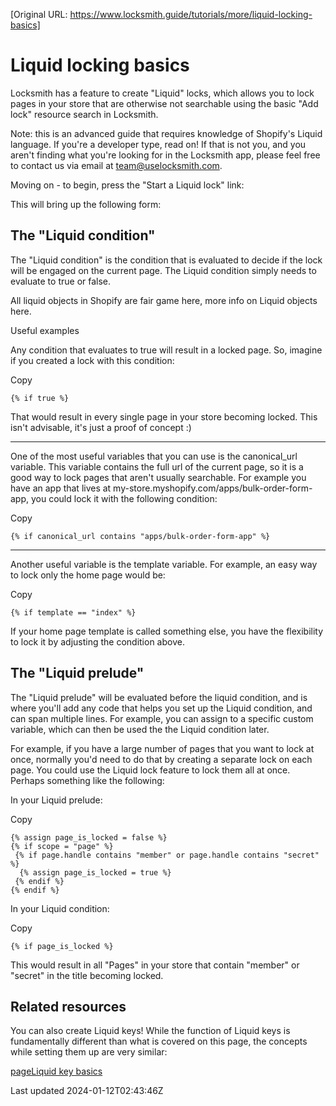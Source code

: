 [Original URL: https://www.locksmith.guide/tutorials/more/liquid-locking-basics]

# Liquid locking basics

Locksmith has a feature to create "Liquid" locks, which allows you to lock pages in your store that are otherwise not searchable using the basic "Add lock" resource search in Locksmith.

Note: this is an advanced guide that requires knowledge of Shopify's Liquid language. If you're a developer type, read on! If that is not you, and you aren't finding what you're looking for in the Locksmith app, please feel free to contact us via email at team@uselocksmith.com.

Moving on - to begin, press the "Start a Liquid lock" link:

This will bring up the following form:

## The "Liquid condition"

The "Liquid condition" is the condition that is evaluated to decide if the lock will be engaged on the current page. The Liquid condition simply needs to evaluate to true or false.

All liquid objects in Shopify are fair game here, more info on Liquid objects here.

Useful examples

Any condition that evaluates to true will result in a locked page. So, imagine if you created a lock with this condition:

Copy

    {% if true %}

That would result in every single page in your store becoming locked. This isn't advisable, it's just a proof of concept :)

* * *

One of the most useful variables that you can use is the canonical\_url variable. This variable contains the full url of the current page, so it is a good way to lock pages that aren't usually searchable. For example you have an app that lives at my-store.myshopify.com/apps/bulk-order-form-app, you could lock it with the following condition:

Copy

    {% if canonical_url contains "apps/bulk-order-form-app" %}

* * *

Another useful variable is the template variable. For example, an easy way to lock only the home page would be:

Copy

    {% if template == "index" %}

If your home page template is called something else, you have the flexibility to lock it by adjusting the condition above.

## The "Liquid prelude"

The "Liquid prelude" will be evaluated before the liquid condition, and is where you'll add any code that helps you set up the Liquid condition, and can span multiple lines. For example, you can assign to a specific custom variable, which can then be used the the Liquid condition later.

For example, if you have a large number of pages that you want to lock at once, normally you'd need to do that by creating a separate lock on each page. You could use the Liquid lock feature to lock them all at once. Perhaps something like the following:

In your Liquid prelude:

Copy

    {% assign page_is_locked = false %}
    {% if scope = "page" %}
     {% if page.handle contains "member" or page.handle contains "secret" %}
      {% assign page_is_locked = true %}
     {% endif %}
    {% endif %}

In your Liquid condition:

Copy

    {% if page_is_locked %}

This would result in all "Pages" in your store that contain "member" or "secret" in the title becoming locked.

## Related resources

You can also create Liquid keys! While the function of Liquid keys is fundamentally different than what is covered on this page, the concepts while setting them up are very similar:

[pageLiquid key basics](/keys/more/liquid-key-basics)

Last updated 2024-01-12T02:43:46Z